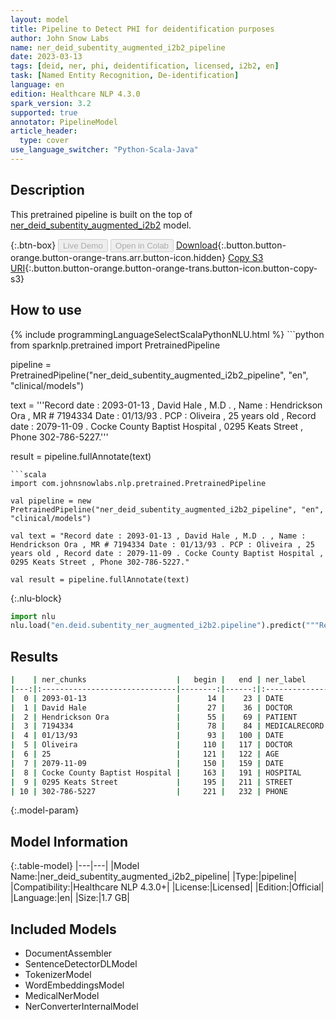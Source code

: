 ```yaml
---
layout: model
title: Pipeline to Detect PHI for deidentification purposes
author: John Snow Labs
name: ner_deid_subentity_augmented_i2b2_pipeline
date: 2023-03-13
tags: [deid, ner, phi, deidentification, licensed, i2b2, en]
task: [Named Entity Recognition, De-identification]
language: en
edition: Healthcare NLP 4.3.0
spark_version: 3.2
supported: true
annotator: PipelineModel
article_header:
  type: cover
use_language_switcher: "Python-Scala-Java"
---
```


## Description

This pretrained pipeline is built on the top of [ner_deid_subentity_augmented_i2b2](https://nlp.johnsnowlabs.com/2021/11/29/ner_deid_subentity_augmented_i2b2_en.html) model.

{:.btn-box}
<button class="button button-orange" disabled>Live Demo</button>
<button class="button button-orange" disabled>Open in Colab</button>
[Download](https://s3.amazonaws.com/auxdata.johnsnowlabs.com/clinical/models/ner_deid_subentity_augmented_i2b2_pipeline_en_4.3.0_3.2_1678735152629.zip){:.button.button-orange.button-orange-trans.arr.button-icon.hidden}
[Copy S3 URI](s3://auxdata.johnsnowlabs.com/clinical/models/ner_deid_subentity_augmented_i2b2_pipeline_en_4.3.0_3.2_1678735152629.zip){:.button.button-orange.button-orange-trans.button-icon.button-copy-s3}

## How to use



<div class="tabs-box" markdown="1">
{% include programmingLanguageSelectScalaPythonNLU.html %}
```python
from sparknlp.pretrained import PretrainedPipeline

pipeline = PretrainedPipeline("ner_deid_subentity_augmented_i2b2_pipeline", "en", "clinical/models")

text = '''Record date : 2093-01-13 , David Hale , M.D . , Name : Hendrickson Ora , MR # 7194334 Date : 01/13/93 . PCP : Oliveira , 25 years old , Record date : 2079-11-09 . Cocke County Baptist Hospital , 0295 Keats Street , Phone 302-786-5227.'''

result = pipeline.fullAnnotate(text)
```
```scala
import com.johnsnowlabs.nlp.pretrained.PretrainedPipeline

val pipeline = new PretrainedPipeline("ner_deid_subentity_augmented_i2b2_pipeline", "en", "clinical/models")

val text = "Record date : 2093-01-13 , David Hale , M.D . , Name : Hendrickson Ora , MR # 7194334 Date : 01/13/93 . PCP : Oliveira , 25 years old , Record date : 2079-11-09 . Cocke County Baptist Hospital , 0295 Keats Street , Phone 302-786-5227."

val result = pipeline.fullAnnotate(text)
```


{:.nlu-block}
```python
import nlu
nlu.load("en.deid.subentity_ner_augmented_i2b2.pipeline").predict("""Record date : 2093-01-13 , David Hale , M.D . , Name : Hendrickson Ora , MR # 7194334 Date : 01/13/93 . PCP : Oliveira , 25 years old , Record date : 2079-11-09 . Cocke County Baptist Hospital , 0295 Keats Street , Phone 302-786-5227.""")
```

</div>

## Results

```bash
|    | ner_chunks                    |   begin |   end | ner_label     |   confidence |
|---:|:------------------------------|--------:|------:|:--------------|-------------:|
|  0 | 2093-01-13                    |      14 |    23 | DATE          |     0.9997   |
|  1 | David Hale                    |      27 |    36 | DOCTOR        |     0.9507   |
|  2 | Hendrickson Ora               |      55 |    69 | PATIENT       |     0.9981   |
|  3 | 7194334                       |      78 |    84 | MEDICALRECORD |     0.9996   |
|  4 | 01/13/93                      |      93 |   100 | DATE          |     0.9992   |
|  5 | Oliveira                      |     110 |   117 | DOCTOR        |     0.8822   |
|  6 | 25                            |     121 |   122 | AGE           |     0.5648   |
|  7 | 2079-11-09                    |     150 |   159 | DATE          |     0.9995   |
|  8 | Cocke County Baptist Hospital |     163 |   191 | HOSPITAL      |     0.863775 |
|  9 | 0295 Keats Street             |     195 |   211 | STREET        |     0.754533 |
| 10 | 302-786-5227                  |     221 |   232 | PHONE         |     0.9697   |
```

{:.model-param}
## Model Information

{:.table-model}
|---|---|
|Model Name:|ner_deid_subentity_augmented_i2b2_pipeline|
|Type:|pipeline|
|Compatibility:|Healthcare NLP 4.3.0+|
|License:|Licensed|
|Edition:|Official|
|Language:|en|
|Size:|1.7 GB|

## Included Models

- DocumentAssembler
- SentenceDetectorDLModel
- TokenizerModel
- WordEmbeddingsModel
- MedicalNerModel
- NerConverterInternalModel